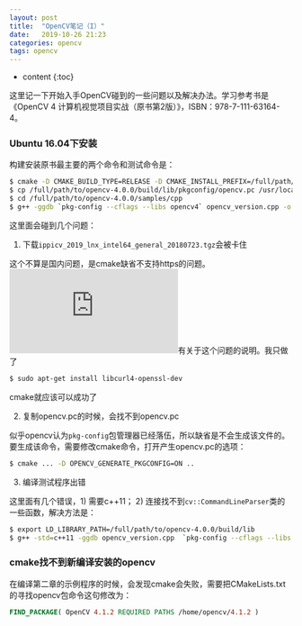 ```yaml
---
layout: post
title:  "OpenCV笔记（I）"
date:   2019-10-26 21:23
categories: opencv
tags: opencv
---
```


* content
{:toc}

这里记一下开始入手OpenCV碰到的一些问题以及解决办法。学习参考书是《OpenCV 4 计算机视觉项目实战（原书第2版）》，ISBN：978-7-111-63164-4。

### Ubuntu 16.04下安装

构建安装原书最主要的两个命令和测试命令是：
```bash
$ cmake -D CMAKE_BUILD_TYPE=RELEASE -D CMAKE_INSTALL_PREFIX=/full/path/to/opencv-4.0.0/build -D INSTALL_C_EXAMPLES=ON -D BUILD_EXAMPLES=ON -D OPEN_EXTRA_MODULES_PATH=/full/path/to/opencv_contrib-4.0.0/modules ..
$ cp /full/path/to/opencv-4.0.0/build/lib/pkgconfig/opencv.pc /usr/local/lib/pkgconfig/opencv4.pc
$ cd /full/path/to/opencv-4.0.0/samples/cpp
$ g++ -ggdb `pkg-config --cflags --libs opencv4` opencv_version.cpp -o /tmp/opencv_version && /tmp/opencv_version
```
这里面会碰到几个问题：

1. 下载`ippicv_2019_lnx_intel64_general_20180723.tgz`会被卡住

这个不算是国内问题，是cmake缺省不支持https的问题。![这里](http://morecoder.com/article/1262570.html)有关于这个问题的说明。我只做了
```bash
$ sudo apt-get install libcurl4-openssl-dev
```
cmake就应该可以成功了

2. 复制opencv.pc的时候，会找不到opencv.pc

似乎opencv认为`pkg-config`包管理器已经落伍，所以缺省是不会生成该文件的。要生成该命令，需要修改cmake命令，打开产生opencv.pc的选项：
```bash
$ cmake ... -D OPENCV_GENERATE_PKGCONFIG=ON ..
```

3. 编译测试程序出错

这里面有几个错误，1) 需要c++11； 2) 连接找不到`cv::CommandLineParser`类的一些函数，解决方法是：
```bash
$ export LD_LIBRARY_PATH=/full/path/to/opencv-4.0.0/build/lib
$ g++ -std=c++11 -ggdb opencv_version.cpp  `pkg-config --cflags --libs opencv4` -o /tmp/opencv_version && /tmp/opencv_version
```

### cmake找不到新编译安装的opencv

在编译第二章的示例程序的时候，会发现cmake会失败，需要把CMakeLists.txt的寻找opencv包命令这句修改为：
```cmake
FIND_PACKAGE( OpenCV 4.1.2 REQUIRED PATHS /home/opencv/4.1.2 )
```
